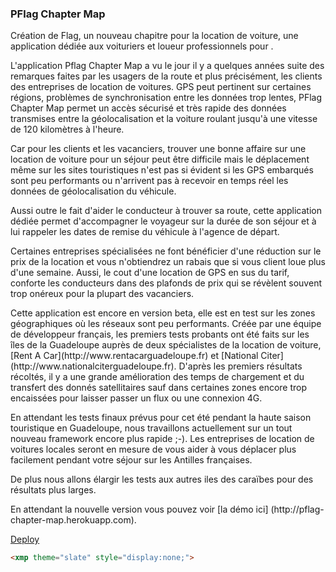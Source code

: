 ### PFlag Chapter Map
Création de Flag, un nouveau chapitre pour la location de voiture, une application dédiée aux voituriers et loueur professionnels pour .

<p>L'application Pflag Chapter Map a vu le jour il y a quelques années suite des remarques faites par les usagers de la route et plus précisément, les clients des entreprises de location de voitures. GPS peut pertinent sur certaines régions, problèmes de synchronisation entre les données trop lentes, PFlag Chapter Map permet un accès sécurisé et très rapide des données transmises entre la géolocalisation et la voiture roulant jusqu'à une vitesse de 120 kilomètres à l'heure.</p>

<p>Car pour les clients et les vacanciers, trouver une bonne affaire sur une location de voiture pour un séjour peut être difficile mais le déplacement même sur les sites touristiques n'est pas si évident si les GPS embarqués sont peu performants ou n'arrivent pas à recevoir en temps réel les données de géolocalisation du véhicule. </p>

<p>Aussi outre le fait d'aider le conducteur à trouver sa route, cette application dédiée permet d'accompagner le voyageur sur la durée de son séjour et à lui rappeler les dates de remise du véhicule à l'agence de départ. </p>

<p>Certaines entreprises spécialisées ne font bénéficier d'une réduction sur le prix de la location et vous n'obtiendrez un rabais que si vous client loue plus d'une semaine. Aussi, le cout d'une location de GPS en sus du tarif, conforte les conducteurs dans des plafonds de prix qui se révèlent souvent trop onéreux pour la plupart des vacanciers.</p>

<p>Cette application est encore en version beta, elle est en test sur les zones géographiques où les réseaux sont peu performants. Créée par une équipe de développeur français, les premiers tests probants ont été faits sur les îles de la Guadeloupe auprès de deux spécialistes de la location de voiture, [Rent A Car](http://www.rentacarguadeloupe.fr) et [National Citer](http://www.nationalciterguadeloupe.fr). D'après les premiers résultats récoltés, il y a une grande amélioration des temps de chargement et du transfert des donnés satellitaires sauf dans certaines zones encore trop encaissées pour laisser passer un flux ou une connexion 4G.</p>

<p>En attendant les tests finaux prévus pour cet été pendant la haute saison touristique en Guadeloupe, nous travaillons actuellement sur un tout nouveau framework encore plus rapide ;-). Les entreprises  de location de voitures locales seront en mesure de vous aider à vous déplacer plus facilement pendant votre séjour sur les Antilles françaises.</p>

<p>De plus nous allons élargir les tests aux autres iles des caraïbes pour des résultats plus larges.</p>

<p>En attendant la nouvelle version vous pouvez voir [la démo ici] (http://pflag-chapter-map.herokuapp.com).</p>

[Deploy](https://heroku.com/deploy?template=https://github.com/loualgo/pflag-chapter-map)

```html
<xmp theme="slate" style="display:none;">
```
